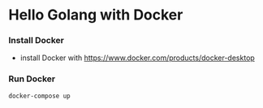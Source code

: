 # Hello Golang with Docker

### Install Docker
  - install Docker with https://www.docker.com/products/docker-desktop

### Run Docker 
    docker-compose up

